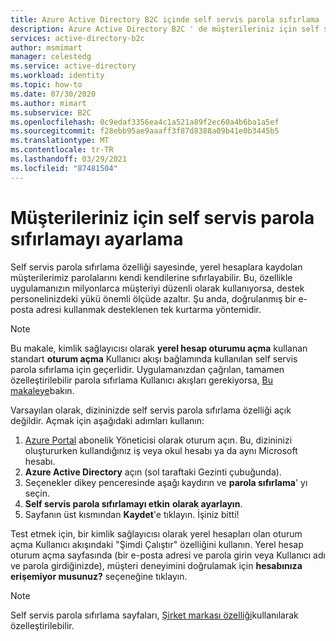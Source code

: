 ```yaml
---
title: Azure Active Directory B2C içinde self servis parola sıfırlama | Microsoft Docs
description: Azure Active Directory B2C ' de müşterileriniz için self servis parola sıfırlamanın nasıl ayarlanacağını gösterir
services: active-directory-b2c
author: msmimart
manager: celestedg
ms.service: active-directory
ms.workload: identity
ms.topic: how-to
ms.date: 07/30/2020
ms.author: mimart
ms.subservice: B2C
ms.openlocfilehash: 0c9edaf3356ea4c1a521a89f2ec60a4b6ba1a5ef
ms.sourcegitcommit: f28ebb95ae9aaaff3f87d8388a09b41e0b3445b5
ms.translationtype: MT
ms.contentlocale: tr-TR
ms.lasthandoff: 03/29/2021
ms.locfileid: "87481504"
---
```

# <a name="set-up-self-service-password-reset-for-your-customers"></a>Müşterileriniz için self servis parola sıfırlamayı ayarlama

Self servis parola sıfırlama özelliği sayesinde, yerel hesaplara kaydolan müşterilerimiz parolalarını kendi kendilerine sıfırlayabilir. Bu, özellikle uygulamanızın milyonlarca müşteriyi düzenli olarak kullanıyorsa, destek personelinizdeki yükü önemli ölçüde azaltır. Şu anda, doğrulanmış bir e-posta adresi kullanmak desteklenen tek kurtarma yöntemidir.

> [!NOTE]
> Bu makale, kimlik sağlayıcısı olarak **yerel hesap oturumu açma** kullanan standart **oturum açma** Kullanıcı akışı bağlamında kullanılan self servis parola sıfırlama için geçerlidir. Uygulamanızdan çağrılan, tamamen özelleştirilebilir parola sıfırlama Kullanıcı akışları gerekiyorsa, [Bu makaleye](user-flow-overview.md)bakın.
>
>

Varsayılan olarak, dizininizde self servis parola sıfırlama özelliği açık değildir. Açmak için aşağıdaki adımları kullanın:

1. [Azure Portal](https://portal.azure.com/) abonelik Yöneticisi olarak oturum açın. Bu, dizininizi oluştururken kullandığınız iş veya okul hesabı ya da aynı Microsoft hesabı.
2. **Azure Active Directory** açın (sol taraftaki Gezinti çubuğunda).
3. Seçenekler dikey penceresinde aşağı kaydırın ve **parola sıfırlama**' yı seçin.
4. **Self servis parola sıfırlamayı etkin** **olarak ayarlayın**.
5. Sayfanın üst kısmından **Kaydet**'e tıklayın. İşiniz bitti!

Test etmek için, bir kimlik sağlayıcısı olarak yerel hesapları olan oturum açma Kullanıcı akışındaki "Şimdi Çalıştır" özelliğini kullanın. Yerel hesap oturum açma sayfasında (bir e-posta adresi ve parola girin veya Kullanıcı adı ve parola girdiğinizde), müşteri deneyimini doğrulamak için **hesabınıza erişemiyor musunuz?** seçeneğine tıklayın.

> [!NOTE]
> Self servis parola sıfırlama sayfaları, [Şirket markası özelliği](../active-directory/fundamentals/customize-branding.md)kullanılarak özelleştirilebilir.
>
>

